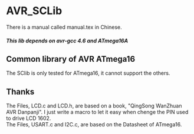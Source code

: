 # AVR_SCLib
There is a manual called manual.tex in Chinese.

##### This lib depends on avr-gcc 4.6 and ATmega16A

Common library of AVR ATmega16
-----

The SClib is only tested for ATmega16, it cannot support the others.

Thanks
----
The Files, LCD.c and LCD.h, are based on a book, "QingSong WanZhuan AVR Danpanji". I just write a macro to let it easy when chenge the PIN used to drive LCD 1602. \
The Files, USART.c and I2C.c, are based on the Datasheet of ATmega16.
